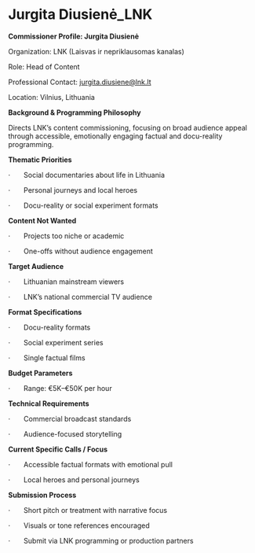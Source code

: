 # Jurgita Diusienė_LNK

**Commissioner Profile: Jurgita Diusienė**

Organization: LNK (Laisvas ir nepriklausomas kanalas)

Role: Head of Content

Professional Contact: jurgita.diusiene@lnk.lt

Location: Vilnius, Lithuania

**Background & Programming Philosophy**

Directs LNK’s content commissioning, focusing on broad audience appeal through accessible, emotionally engaging factual and docu-reality programming.

**Thematic Priorities**

·       Social documentaries about life in Lithuania

·       Personal journeys and local heroes

·       Docu-reality or social experiment formats

**Content Not Wanted**

·       Projects too niche or academic

·       One-offs without audience engagement

**Target Audience**

·       Lithuanian mainstream viewers

·       LNK’s national commercial TV audience

**Format Specifications**

·       Docu-reality formats

·       Social experiment series

·       Single factual films

**Budget Parameters**

·       Range: €5K–€50K per hour

**Technical Requirements**

·       Commercial broadcast standards

·       Audience-focused storytelling

**Current Specific Calls / Focus**

·       Accessible factual formats with emotional pull

·       Local heroes and personal journeys

**Submission Process**

·       Short pitch or treatment with narrative focus

·       Visuals or tone references encouraged

·       Submit via LNK programming or production partners